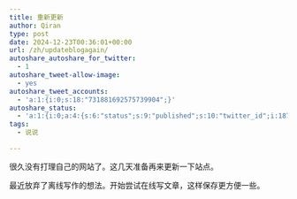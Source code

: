```yaml
---
title: 重新更新
author: Qiran
type: post
date: 2024-12-23T00:36:01+00:00
url: /zh/updateblogagain/
autoshare_autoshare_for_twitter:
  - 1
autoshare_tweet-allow-image:
  - yes
autoshare_tweet_accounts:
  - 'a:1:{i:0;s:18:"731881692575739904";}'
autoshare_status:
  - 'a:1:{i:0;a:4:{s:6:"status";s:9:"published";s:10:"twitter_id";i:1870991723939483710;s:6:"handle";s:9:"qiran_liu";s:10:"created_at";s:25:"2024-12-23T00:36:03+00:00";}}'
tags:
  - 说说

---
```

很久没有打理自己的网站了。这几天准备再来更新一下站点。 

最近放弃了离线写作的想法。开始尝试在线写文章，这样保存更方便一些。